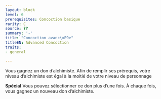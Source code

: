 ```yaml
---
layout: block
level: 6
prerequisites: Concoction basique
rarity: C
source: ??
summary: '-'
title: "Concoction avanc\xE9e"
titleEN: Advanced Concoction
traits:
- general

---
```


<p>Vous gagnez un don d’alchimiste. Afin de remplir ses prérequis, votre niveau d’alchimiste est égal à la moitié de votre niveau de personnage</p>
<p><strong>Spécial</strong> Vous pouvez sélectionner ce don plus d’une fois. À chaque fois, vous gagnez un nouveau don d’alchimiste.</p>